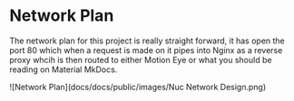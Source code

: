 # Network Plan

The network plan for this project is really straight forward, it has open the port 80 which when a request is made on it pipes into Nginx as a reverse proxy whcih is then routed to either Motion Eye or what you should be reading on Material MkDocs.

![Network Plan](docs/docs/public/images/Nuc Network Design.png)